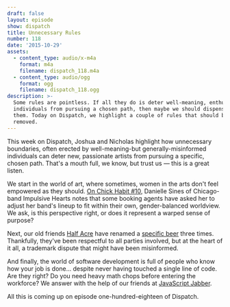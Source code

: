 ```yaml
---
draft: false
layout: episode
show: dispatch
title: Unnecessary Rules
number: 118
date: '2015-10-29'
assets:
  - content_type: audio/x-m4a
    format: m4a
    filename: dispatch_118.m4a
  - content_type: audio/ogg
    format: ogg
    filename: dispatch_118.ogg
description: >-
  Some rules are pointless. If all they do is deter well-meaning, enthusiastic
  individuals from pursuing a chosen path, then maybe we should dispense with
  them. Today on Dispatch, we highlight a couple of rules that should be
  removed.
---
```

This week on Dispatch, Joshua and Nicholas highlight how unnecessary boundaries, often erected by well-meaning-but generally-misinformed individuals can deter new, passionate artists from pursuing a specific, chosen path. That's a mouth full, we know, but trust us &mdash; this is a great listen.

We start in the world of art, where sometimes, women in the arts don't feel empowered as they should. [On Chick Habit #10](http://machine.fm/chickhabit/10), Danielle Sines of Chicago-band Impulsive Hearts notes that some booking agents have asked her to adjust her band's lineup to fit within their own, gender-balanced worldview. We ask, is this perspective right, or does it represent a warped sense of purpose?

Next, our old friends [Half Acre](http://halfacrebeer.com) have renamed a [specific beer](http://halfacrebeer.com/blog/2015/6/11/goneaway-ipa) three times. Thankfully, they've been respectful to all parties involved, but at the heart of it all, a trademark dispute that might have been misinformed.

And finally, the world of software development is full of people who know how your job is done... despite never having touched a single line of code. Are they right? Do you need heavy math chops before entering the workforce? We answer with the help of our friends at [JavaScript Jabber](https://devchat.tv/js-jabber/183-jsj-should-i-go-to-college-).

All this is coming up on episode one-hundred-eighteen of Dispatch.